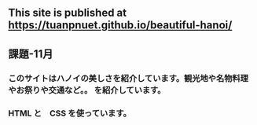 ## This site is published at https://tuanpnuet.github.io/beautiful-hanoi/

## 課題-11月
### このサイトはハノイの美しさを紹介しています。観光地や名物料理やお祭りや交通など。。 を紹介しています。
### HTML と　CSS を使っています。